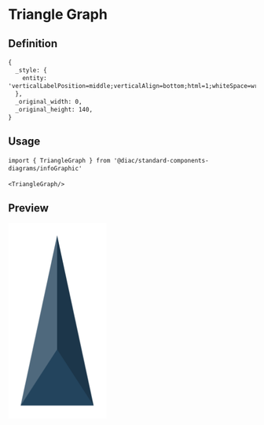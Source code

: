 # Triangle Graph

## Definition

```
{
  _style: { 
    entity: 'verticalLabelPosition=middle;verticalAlign=bottom;html=1;whiteSpace=wrap;shape=mxgraph.infographic.shadedTriangle;fillColor=#23445D;strokeColor=none;fontSize=10;labelPosition=center;align=center;fontColor=#FFFFFF;fontStyle=1;shadow=0;',
  },
  _original_width: 0,
  _original_height: 140,
}
```

## Usage

```
import { TriangleGraph } from '@diac/standard-components-diagrams/infoGraphic'

<TriangleGraph/>
```

## Preview

<img src="./triangle-graph.png" width="200"/>
